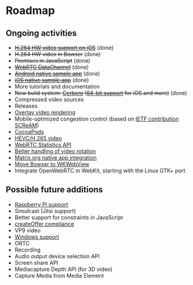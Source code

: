 # Roadmap

## Ongoing activities

* [~~H.264 HW video support on iOS~~](http://www.openwebrtc.io/blog/2015/1/14/hardware-h264-video-on-ios) (done)
* ~~H.264 HW video in Bowser~~ (done)
* ~~Promises in JavaScript~~ (done)
* [~~WebRTC DataChannel~~](https://github.com/EricssonResearch/openwebrtc/issues/3) (done)
* [~~Android native sample app~~](https://github.com/EricssonResearch/openwebrtc-examples/pull/31) (done)
* [~~iOS native sample app~~](https://github.com/EricssonResearch/openwebrtc-examples/tree/master/ios/NativeDemo) (done)
* More tutorials and documentation
* ~~New build system: [Cerbero](https://github.com/EricssonResearch/cerbero) ([64-bit support](https://github.com/EricssonResearch/openwebrtc/issues/48) for iOS and more)~~ (done)
* Compressed video sources
* Releases
* [Overlay video rendering](https://github.com/EricssonResearch/openwebrtc-examples/issues/38)
* Mobile-optimized congestion control (based on [IETF contribution SCReAM](https://tools.ietf.org/html/draft-johansson-rmcat-scream-cc-00))
* [CocoaPods](https://github.com/EricssonResearch/openwebrtc-ios-sdk)
* [HEVC/H.265 video](https://github.com/EricssonResearch/openwebrtc/issues/1)
* [WebRTC Statistics API](https://github.com/EricssonResearch/openwebrtc/issues/5)
* [Better handling of video rotation](https://github.com/EricssonResearch/openwebrtc/issues/150)
* [Matrix.org native app integration](https://github.com/matrix-org/matrix-ios-sdk/issues/3)
* [Move Bowser to WKWebView](https://github.com/EricssonResearch/bowser/issues/1)
* Integrate OpenWebRTC in WebKit, starting with the Linux GTK+ port

## Possible future additions

* [Raspberry Pi support](https://github.com/EricssonResearch/openwebrtc/issues/172)
* Simulcast (Jitsi support)
* Better support for constraints in JavaScript
* [createOffer compliance](https://github.com/EricssonResearch/openwebrtc/issues/62)
* VP9 video
* [Windows support](https://github.com/EricssonResearch/openwebrtc/issues/2)
* ORTC
* Recording
* Audio output device selection API
* Screen share API
* Mediacapture Depth API (for 3D video)
* Capture Media from Media Element
